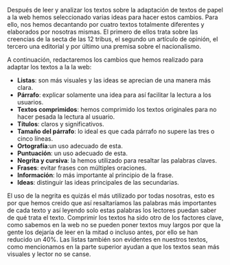 Después de leer y analizar los textos sobre la adaptación de textos de papel a la web hemos seleccionado varias ideas para hacer estos cambios. Para ello, nos hemos decantando por cuatro textos totalmente diferentes y elaborados por nosotras mismas. El primero de ellos trata sobre las creencias de la secta de las 12 tribus, el segundo un artículo de opinión, el tercero una editorial y por último una premisa sobre el nacionalismo. 

A continuación, redactaremos los cambios que hemos realizado para adaptar los textos a la la web:

- **Listas**: son más visuales y las ideas se aprecian de una manera más clara.
- **Párrafo**: explicar solamente una idea para así facilitar la lectura a los usuarios.
- **Textos comprimidos**: hemos comprimido los textos originales para no hacer pesada la lectura al usuario.
- **Títulos**: claros y significativos. 
- **Tamaño del párrafo**: lo ideal es que cada párrafo no supere las tres o cinco líneas. 
- **Ortografía**:un uso adecuado de esta. 
- **Puntuación**: un uso adecuado de esta. 
- **Negrita y cursiva**: la hemos utilizado para resaltar las palabras claves. 
- **Frases**: evitar frases con múltiples oraciones. 
- **Información**: lo más importante al principio de la frase. 
- **Ideas**: distinguir las ideas principales de las secundarias. 

El uso de la negrita es quizás el más utilizado por todas nosotras, esto es por que hemos creido que así resaltaríamos las palabras más importantes de cada texto y así leyendo solo estas palabras los lectores puedan saber de qué trata el texto. Comprimir los textos ha sido otro de los factores clave, como sabemos en la web no se pueden poner textos muy largos por que la gente los dejaría de leer en la mitad o incluso antes, por ello se han reducido un 40%. Las listas también son evidentes en nuestros textos, como mencionamos en la parte superior ayudan a que los textos sean más visuales y lector no se canse.